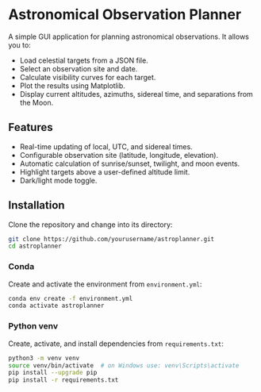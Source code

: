 # Astronomical Observation Planner

A simple GUI application for planning astronomical observations. It allows you to:

- Load celestial targets from a JSON file.
- Select an observation site and date.
- Calculate visibility curves for each target.
- Plot the results using Matplotlib.
- Display current altitudes, azimuths, sidereal time, and separations from the Moon.

## Features

- Real-time updating of local, UTC, and sidereal times.
- Configurable observation site (latitude, longitude, elevation).
- Automatic calculation of sunrise/sunset, twilight, and moon events.
- Highlight targets above a user-defined altitude limit.
- Dark/light mode toggle.

## Installation

Clone the repository and change into its directory:

```bash
git clone https://github.com/yourusername/astroplanner.git
cd astroplanner
```

### Conda

Create and activate the environment from `environment.yml`:

```bash
conda env create -f environment.yml
conda activate astroplanner
```

### Python venv

Create, activate, and install dependencies from `requirements.txt`:

```bash
python3 -m venv venv
source venv/bin/activate  # on Windows use: venv\Scripts\activate
pip install --upgrade pip
pip install -r requirements.txt
```
